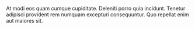 At modi eos quam cumque cupiditate.
Deleniti porro quia incidunt.
Tenetur adipisci provident rem numquam excepturi consequuntur.
Quo repellat enim aut maiores sit.